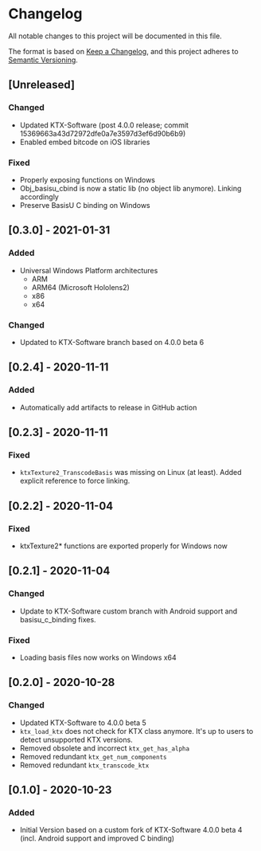 # Changelog
All notable changes to this project will be documented in this file.

The format is based on [Keep a Changelog](https://keepachangelog.com/en/1.0.0/),
and this project adheres to [Semantic Versioning](https://semver.org/spec/v2.0.0.html).

## [Unreleased]
### Changed
- Updated KTX-Software (post 4.0.0 release; commit 15369663a43d72972dfe0a7e3597d3ef6d90b6b9)
- Enabled embed bitcode on iOS libraries
### Fixed
- Properly exposing functions on Windows
- Obj_basisu_cbind is now a static lib (no object lib anymore). Linking accordingly
- Preserve BasisU C binding on Windows

## [0.3.0] - 2021-01-31
### Added
- Universal Windows Platform architectures
  - ARM
  - ARM64 (Microsoft Hololens2)
  - x86
  - x64
### Changed
- Updated to KTX-Software branch based on 4.0.0 beta 6

## [0.2.4] - 2020-11-11
### Added
- Automatically add artifacts to release in GitHub action

## [0.2.3] - 2020-11-11
### Fixed
- `ktxTexture2_TranscodeBasis` was missing on Linux (at least). Added explicit reference to force linking.

## [0.2.2] - 2020-11-04
### Fixed
- ktxTexture2* functions are exported properly for Windows now

## [0.2.1] - 2020-11-04
### Changed
- Update to KTX-Software custom branch with Android support and basisu_c_binding fixes.
### Fixed
- Loading basis files now works on Windows x64

## [0.2.0] - 2020-10-28
### Changed
- Updated KTX-Software to 4.0.0 beta 5
- `ktx_load_ktx` does not check for KTX class anymore. It's up to users to detect unsupported KTX versions.
- Removed obsolete and incorrect `ktx_get_has_alpha`
- Removed redundant `ktx_get_num_components`
- Removed redundant `ktx_transcode_ktx`

## [0.1.0] - 2020-10-23
### Added
- Initial Version based on a custom fork of KTX-Software 4.0.0 beta 4 (incl. Android support and improved C binding)
